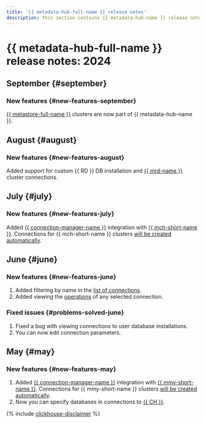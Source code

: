 ```yaml
---
title: '{{ metadata-hub-full-name }} release notes'
description: This section contains {{ metadata-hub-name }} release notes.
---
```


# {{ metadata-hub-full-name }} release notes: 2024

## September {#september}

### New features {#new-features-september}

[{{ metastore-full-name }}](../concepts/metastore.md) clusters are now part of {{ metadata-hub-name }}.

## August {#august}

### New features {#new-features-august}

Added support for custom {{ RD }} DB installation and [{{ mrd-name }}](../../managed-redis/concepts/index.md) cluster connections.

## July {#july}

### New features {#new-features-july}

Added [{{ connection-manager-name }}](../concepts/connection-manager.md) integration with [{{ mch-short-name }}](../../managed-clickhouse). Connections for {{ mch-short-name }} clusters [will be created automatically](../quickstart/connection-manager.md).

## June {#june}

### New features {#new-features-june}

1. Added filtering by name in the [list of connections](../operations/view-connection.md).
1. Added viewing the [operations](../operations/view-connection.md#operations) of any selected connection.

### Fixed issues {#problems-solved-june}

1. Fixed a bug with viewing connections to user database installations.
1. You can now edit connection parameters.

## May {#may}

### New features {#new-features-may}

1. Added [{{ connection-manager-name }}](../concepts/connection-manager.md) integration with [{{ mmy-short-name }}](../../managed-mysql). Connections for {{ mmy-short-name }} clusters [will be created automatically](../quickstart/connection-manager.md).
1. Now you can specify databases in connections to [{{ CH }}](../operations/create-connection.md#mdb-clickhouse).


{% include [clickhouse-disclaimer](../../_includes/clickhouse-disclaimer.md) %}
